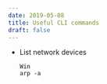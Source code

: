 ```yaml
---
date: 2019-05-08
title: Useful CLI commands
draft: false
---
```


* List network devices

	```
	Win
	arp -a
	```